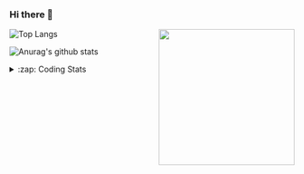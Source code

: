 ### Hi there 👋

<!--
**tao8687/tao8687** is a ✨ _special_ ✨ repository because its `README.md` (this file) appears on your GitHub profile.

Here are some ideas to get you started:

- 🔭 I’m currently working on ...
- 🌱 I’m currently learning ...
- 👯 I’m looking to collaborate on ...
- 🤔 I’m looking for help with ...
- 💬 Ask me about ...
- 📫 How to reach me: ...
- 😄 Pronouns: ...
- ⚡ Fun fact: ...
-->

<img align='right' src="https://media.giphy.com/media/M9gbBd9nbDrOTu1Mqx/giphy.gif" width="240">

  
![Top Langs](https://github-readme-stats.vercel.app/api/top-langs/?username=tao8687&layout=compact&title_color=23238E&text_color=A67D3D)

![Anurag's github stats](https://github-readme-stats.vercel.app/api?username=tao8687&show_icons=true&&text_color=A67D3D&title_color=23238E&show_icons=false&count_private=true&hide=stars)

<details>
  <summary>:zap: Coding Stats</summary>
  <br>
    
<!--START_SECTION:waka-->

```txt
From: 21 November 2024 - To: 28 November 2024

C                  1 hr 51 mins    ███████▒░░░░░░░░░░░░░░░░░   29.30 %
Other              1 hr 42 mins    ██████▓░░░░░░░░░░░░░░░░░░   26.91 %
C++                1 hr 37 mins    ██████▒░░░░░░░░░░░░░░░░░░   25.52 %
Markdown           29 mins         ██░░░░░░░░░░░░░░░░░░░░░░░   07.85 %
Lua                12 mins         █░░░░░░░░░░░░░░░░░░░░░░░░   03.36 %
```

<!--END_SECTION:waka-->
</details>
